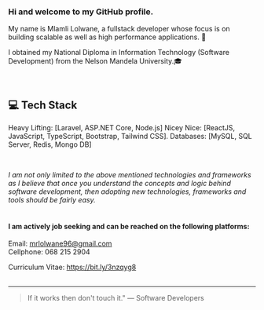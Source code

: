 ### Hi and welcome to my GitHub profile.



My name is Mlamli Lolwane, a fullstack developer whose focus is on building scalable as well as high performance applications. :wave:

I obtained my National Diploma in Information Technology (Software Development) from the Nelson Mandela University.:mortar_board:

<br/>

## 💻 Tech Stack

Heavy Lifting: [Laravel, ASP.NET Core, Node.js]
Nicey Nice: [ReactJS, JavaScript, TypeScript, Bootstrap, Tailwind CSS].
Databases: [MySQL, SQL Server, Redis, Mongo DB]

<br/>

*I am not only limited to the above mentioned technologies and frameworks as I believe that once you understand
the concepts and logic behind software development, then adopting new technologies, frameworks and tools should be fairly easy.* <br/><br/>


#### I am actively job seeking and can be reached on the following platforms:

Email: mrlolwane96@gmail.com <br/>
Cellphone: 068 215 2904 <br/>

Curriculum Vitae: https://bit.ly/3nzqyg8 <br/> <br/>

---

> If it works then don't touch it." 
— Software Developers
